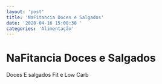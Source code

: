```yaml
---
layout: 'post'
title: 'NaFitancia Doces e Salgados'
date: '2020-04-16 15:00:38 '
categories: 'Alimentação'
---
```


# NaFitancia Doces e Salgados

Doces E salgados Fit e Low Carb 
